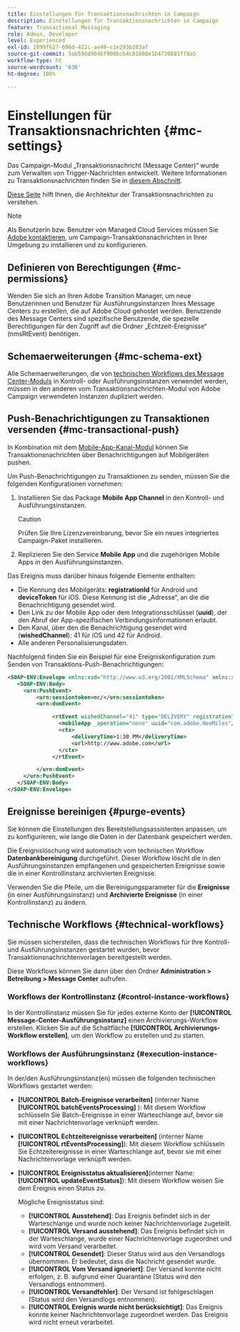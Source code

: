 ```yaml
---
title: Einstellungen für Transaktionsnachrichten in Campaign
description: Einstellungen für Transaktionsnachrichten in Campaign
feature: Transactional Messaging
role: Admin, Developer
level: Experienced
exl-id: 2899f627-696d-422c-ae49-c1e293b283af
source-git-commit: 5ab598d904bf900bcb4c01680e1b4730881ff8a5
workflow-type: ht
source-wordcount: '636'
ht-degree: 100%

---
```


# Einstellungen für Transaktionsnachrichten {#mc-settings}

Das Campaign-Modul „Transaktionsnachricht (Message Center)“ wurde zum Verwalten von Trigger-Nachrichten entwickelt. Weitere Informationen zu Transaktionsnachrichten finden Sie in [diesem Abschnitt](../send/transactional.md).

[Diese Seite](../architecture/architecture.md#transac-msg-archi) hilft Ihnen, die Architektur der Transaktionsnachrichten zu verstehen.


>[!NOTE]
>
>Als Benutzerin bzw. Benutzer von Managed Cloud Services müssen Sie [Adobe kontaktieren](../start/campaign-faq.md#support), um Campaign-Transaktionsnachrichten in Ihrer Umgebung zu installieren und zu konfigurieren.

## Definieren von Berechtigungen {#mc-permissions}

Wenden Sie sich an Ihren Adobe Transition Manager, um neue Benutzerinnen und Benutzer für Ausführungsinstanzen Ihres Message Centers zu erstellen, die auf Adobe Cloud gehostet werden. Benutzende des Message Centers sind spezifische Benutzende, die spezielle Berechtigungen für den Zugriff auf die Ordner „Echtzeit-Ereignisse“ (nmsRtEvent) benötigen.

## Schemaerweiterungen  {#mc-schema-ext}

Alle Schemaerweiterungen, die von [technischen Workflows des Message Center-Moduls](#technical-workflows) in Kontroll- oder Ausführungsinstanzen verwendet werden, müssen in den anderen vom Transaktionsnachrichten-Modul von Adobe Campaign verwendeten Instanzen dupliziert werden.

## Push-Benachrichtigungen zu Transaktionen versenden {#mc-transactional-push}

In Kombination mit dem [Mobile-App-Kanal-Modul](../send/push.md) können Sie Transaktionsnachrichten über Benachrichtigungen auf Mobilgeräten pushen.

Um Push-Benachrichtigungen zu Transaktionen zu senden, müssen Sie die folgenden Konfigurationen vornehmen:

1. Installieren Sie das Package **Mobile App Channel** in den Kontroll- und Ausführungsinstanzen.

   >[!CAUTION]
   >
   >Prüfen Sie Ihre Lizenzvereinbarung, bevor Sie ein neues integriertes Campaign-Paket installieren.

1. Replizieren Sie den Service **Mobile App** und die zugehörigen Mobile Apps in den Ausführungsinstanzen.

Das Ereignis muss darüber hinaus folgende Elemente enthalten:

* Die Kennung des Mobilgeräts: **registrationId** für Android und **deviceToken** für iOS. Diese Kennung ist die „Adresse“, an die die Benachrichtigung gesendet wird.
* Den Link zu der Mobile App oder dem Integrationsschlüssel (**uuid**), der den Abruf der App-spezifischen Verbindungsinformationen erlaubt.
* Den Kanal, über den die Benachrichtigung gesendet wird (**wishedChannel**): 41 für iOS und 42 für Android.
* Alle anderen Personalisierungsdaten.

Nachfolgend finden Sie ein Beispiel für eine Ereigniskonfiguration zum Senden von Transaktions-Push-Benachrichtigungen:

```xml
<SOAP-ENV:Envelope xmlns:xsd="http://www.w3.org/2001/XMLSchema" xmlns:xsi="http://www.w3.org/2001/XMLSchema-instance" xmlns:SOAP-ENV="http://schemas.xmlsoap.org/soap/envelope/">
   <SOAP-ENV:Body>
     <urn:PushEvent>
         <urn:sessiontoken>mc/</urn:sessiontoken>
         <urn:domEvent>

              <rtEvent wishedChannel="41" type="DELIVERY" registrationToken="2cefnefzef758398493srefzefkzq483974">
                <mobileApp _operation="none" uuid="com.adobe.NeoMiles"/>
                <ctx>
                    <deliveryTime>1:30 PM</deliveryTime>
                    <url>http://www.adobe.com</url>
                </ctx>
              </rtEvent>

         </urn:domEvent>
     </urn:PushEvent>           
   </SOAP-ENV:Body>
</SOAP-ENV:Envelope>
```

## Ereignisse bereinigen {#purge-events}

Sie können die Einstellungen des Bereitstellungsassistenten anpassen, um zu konfigurieren, wie lange die Daten in der Datenbank gespeichert werden.

Die Ereignislöschung wird automatisch vom technischen Workflow **Datenbankbereinigung** durchgeführt. Dieser Workflow löscht die in den Ausführungsinstanzen empfangenen und gespeicherten Ereignisse sowie die in einer Kontrollinstanz archivierten Ereignisse.

Verwenden Sie die Pfeile, um die Bereinigungsparameter für die **Ereignisse** (in einer Ausführungsinstanz) und **Archivierte Ereignisse** (in einer Kontrollinstanz) zu ändern.


## Technische Workflows {#technical-workflows}

Sie müssen sicherstellen, dass die technischen Workflows für Ihre Kontroll- und Ausführungsinstanzen gestartet wurden, bevor Transaktionsnachrichtenvorlagen bereitgestellt werden.

Diese Workflows können Sie dann über den Ordner **Administration > Betreibung > Message Center** aufrufen.

### Workflows der Kontrollinstanz {#control-instance-workflows}

In der Kontrollinstanz müssen Sie für jedes externe Konto der **[!UICONTROL Message-Center-Ausführungsinstanz]** einen Archivierungs-Workflow erstellen. Klicken Sie auf die Schaltfläche **[!UICONTROL Archivierungs-Workflow erstellen]**, um den Workflow zu erstellen und zu starten.

### Workflows der Ausführungsinstanz {#execution-instance-workflows}

In der/den Ausführungsinstanz(en) müssen die folgenden technischen Workflows gestartet werden:

* **[!UICONTROL Batch-Ereignisse verarbeiten]** (interner Name **[!UICONTROL batchEventsProcessing]** ): Mit diesem Workflow schlüsseln Sie Batch-Ereignisse in einer Warteschlange auf, bevor sie mit einer Nachrichtenvorlage verknüpft werden.
* **[!UICONTROL Echtzeitereignisse verarbeiten]** (interner Name **[!UICONTROL rtEventsProcessing]**): Mit diesem Workflow schlüsseln Sie Echtzeitereignisse in einer Warteschlange auf, bevor sie mit einer Nachrichtenvorlage verknüpft werden.
* **[!UICONTROL Ereignisstatus aktualisieren]**(interner Name: **[!UICONTROL updateEventStatus]**): Mit diesem Workflow weisen Sie dem Ereignis einen Status zu.

  Mögliche Ereignisstatus sind:

   * **[!UICONTROL Ausstehend]**: Das Ereignis befindet sich in der Warteschlange und wurde noch keiner Nachrichtenvorlage zugeteilt.
   * **[!UICONTROL Versand ausstehend]**: Das Ereignis befindet sich in der Warteschlange, wurde einer Nachrichtenvorlage zugeordnet und wird vom Versand verarbeitet.
   * **[!UICONTROL Gesendet]**: Dieser Status wird aus den Versandlogs übernommen. Er bedeutet, dass die Nachricht gesendet wurde.
   * **[!UICONTROL Vom Versand ignoriert]**: Der Versand konnte nicht erfolgen, z. B. aufgrund einer Quarantäne (Status wird den Versandlogs entnommen).
   * **[!UICONTROL Versandfehler]**: Der Versand ist fehlgeschlagen (Status wird den Versandlogs entnommen).
   * **[!UICONTROL Ereignis wurde nicht berücksichtigt]**: Das Ereignis konnte keiner Nachrichtenvorlage zugeordnet werden. Das Ereignis wird nicht erneut verarbeitet.
